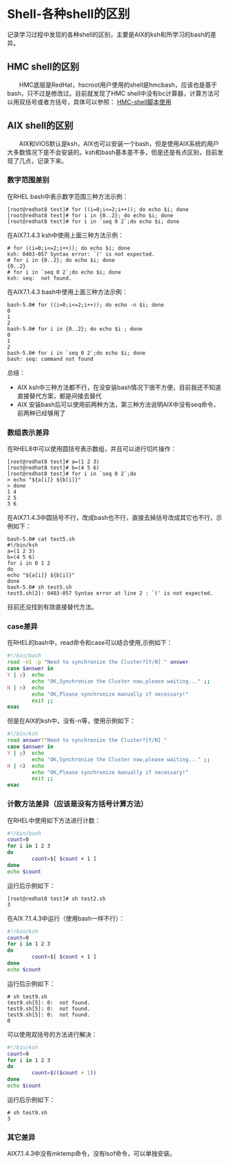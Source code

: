 # Shell-各种shell的区别
记录学习过程中发现的各种shell的区别，主要是AIX的ksh和所学习的bash的差异。
## HMC shell的区别
&#8195;&#8195;HMC底层是RedHat，hscroot用户使用的shell是hmcbash，应该也是基于bash，只不过是修改过。目前就发现了HMC shell中没有bc计算器，计算方法可以用双括号或者方括号，具体可以参照：
[HMC-shell脚本使用](https://bond-huang.github.io/huang/01-IBM_Power_System/01-HMC/03-HMC-shell%E8%84%9A%E6%9C%AC%E4%BD%BF%E7%94%A8.html)
## AIX shell的区别
&#8195;&#8195;AIX和VIOS默认是ksh，AIX也可以安装一个bash，但是使用AIX系统的用户大多数情况下是不会安装的。ksh和bash基本差不多，但是还是有点区别，目前发现了几点，记录下来。

### 数字范围差别
在RHEL bash中表示数字范围三种方法示例：
```
[root@redhat8 test]# for ((i=0;i<=2;i++)); do echo $i; done
[root@redhat8 test]# for i in {0..2}; do echo $i; done
[root@redhat8 test]# for i in `seq 0 2`;do echo $i; done
```
在AIX7.1.4.3 ksh中使用上面三种方法示例：
```
# for ((i=0;i<=2;i++)); do echo $i; done
ksh: 0403-057 Syntax error: `(' is not expected.
# for i in {0..2}; do echo $i; done
{0..2}
# for i in `seq 0 2`;do echo $i; done
ksh: seq:  not found.
```
在AIX7.1.4.3 bash中使用上面三种方法示例：
```
bash-5.0# for ((i=0;i<=2;i++)); do echo -n $i; done
0
1
2
bash-5.0# for i in {0..2}; do echo $i ; done
0
1
2
bash-5.0# for i in `seq 0 2`;do echo $i; done
bash: seq: command not found
```
总结：
- AIX ksh中三种方法都不行，在没安装bash情况下很不方便，目前我还不知道直接替代方案，都是间接去替代
- AIX 安装bash后可以使用前两种方法，第三种方法说明AIX中没有seq命令，前两种已经够用了

### 数组表示差异
在RHEL8中可以使用圆括号表示数组，并且可以进行切片操作：
```
[root@redhat8 test]# a=(1 2 3)
[root@redhat8 test]# b=(4 5 6)
[root@redhat8 test]# for i in `seq 0 2`;do
> echo "${a[i]} ${b[i]}"
> done
1 4
2 5
3 6
```
在AIX7.1.4.3中圆括号不行，改成bash也不行，直接去掉括号改成其它也不行，示例如下：
```
bash-5.0# cat test5.sh
#!/bin/ksh
a=(1 2 3)
b=(4 5 6)
for i in 0 1 2
do
echo "${a[i]} ${b[i]}"
done
bash-5.0# sh test5.sh
test5.sh[2]: 0403-057 Syntax error at line 2 : `(' is not expected.
```
目前还没找到有效直接替代方法。

### case差异
在RHEL的bash中，read命令和case可以结合使用,示例如下：
```sh
#!/bin/bash
read -n1 -p "Need to synchronize the Cluster?[Y/N] " answer
case $answer in
Y | y)  echo
        echo "OK,Synchronize the Cluster now,please waiting..." ;;
N | n)  echo
        echo "OK,Please synchronize manually if necessary!"
        exit ;;
esac
```
但是在AIX的ksh中，没有-n等，使用示例如下：
```sh
#!/bin/ksh
read answer?"Need to synchronize the Cluster?[Y/N] " 
case $answer in
Y | y)  echo
        echo "OK,Synchronize the Cluster now,please waiting..." ;;
N | n)  echo
        echo "OK,Please synchronize manually if necessary!"
        exit ;;
esac
```
### 计数方法差异（应该是没有方括号计算方法）
在RHEL中使用如下方法进行计数：
```sh
#!/bin/bash
count=0
for i in 1 2 3
do
        count=$[ $count + 1 ]
done
echo $count
```
运行后示例如下：
```
[root@redhat8 test]# sh test2.sh
3
```
在AIX 7.1.4.3中运行（使用bash一样不行）：
```sh
#!/bin/ksh
count=0
for i in 1 2 3
do
        count=$[ $count + 1 ]
done
echo $count
```
运行后示例如下：
```
# sh test9.sh
test9.sh[5]: 0:  not found.
test9.sh[5]: 0:  not found.
test9.sh[5]: 0:  not found.
0
```
可以使用双括号的方法进行解决：
```sh
#!/bin/ksh
count=0
for i in 1 2 3
do
        count=$(($count + 1))
done
echo $count
```
运行后示例如下：
```
# sh test9.sh
3
```
### 其它差异
AIX7.1.4.3中没有mktemp命令，没有lsof命令，可以单独安装。